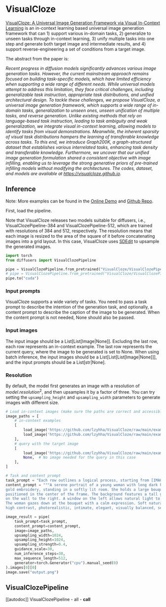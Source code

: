 <!--Copyright 2025 The HuggingFace Team. All rights reserved.
#
# Licensed under the Apache License, Version 2.0 (the "License");
# you may not use this file except in compliance with the License.
# You may obtain a copy of the License at
#
#     http://www.apache.org/licenses/LICENSE-2.0
#
# Unless required by applicable law or agreed to in writing, software
# distributed under the License is distributed on an "AS IS" BASIS,
# WITHOUT WARRANTIES OR CONDITIONS OF ANY KIND, either express or implied.
# See the License for the specific language governing permissions and
# limitations under the License.
-->

# VisualCloze

[VisualCloze: A Universal Image Generation Framework via Visual In-Context Learning](https://arxiv.org/abs/2504.07960) is an in-context learning based universal image generation framework that can 1) support various in-domain tasks, 2) generalize to unseen tasks through in-context learning, 3) unify multiple tasks into one step and generate both target image and intermediate results, and 4) support reverse-engineering a set of conditions from a target image.

The abstract from the paper is:

*Recent progress in diffusion models significantly advances various image generation tasks. However, the current mainstream approach remains focused on building task-specific models, which have limited efficiency when supporting a wide range of different needs. While universal models attempt to address this limitation, they face critical challenges, including generalizable task instruction, appropriate task distributions, and unified architectural design. To tackle these challenges, we propose VisualCloze, a universal image generation framework, which supports a wide range of in-domain tasks, generalization to unseen ones, unseen unification of multiple tasks, and reverse generation. Unlike existing methods that rely on language-based task instruction, leading to task ambiguity and weak generalization, we integrate visual in-context learning, allowing models to identify tasks from visual demonstrations. Meanwhile, the inherent sparsity of visual task distributions hampers the learning of transferable knowledge across tasks. To this end, we introduce Graph200K, a graph-structured dataset that establishes various interrelated tasks, enhancing task density and transferable knowledge. Furthermore, we uncover that our unified image generation formulation shared a consistent objective with image infilling, enabling us to leverage the strong generative priors of pre-trained infilling models without modifying the architectures. The codes, dataset, and models are available at https://visualcloze.github.io.*

## Inference

Note: More examples can be found in the [Online Demo](https://huggingface.co/spaces/VisualCloze/VisualCloze) and [Github Repo](https://github.com/lzyhha/VisualCloze).

First, load the pipeline. 

Note that VisualCloze releases two models suitable for diffusers, i.e., VisualClozePipeline-384 and VisualClozePipeline-512, which are trained with resolutions of 384 and 512, respectively. 
The resolution means that each image is resized to the area of the square of it before concatenating images into a grid layout. 
In this case, VisualCloze uses [SDEdit](https://arxiv.org/abs/2108.01073) to upsample the generated images.
```python
import torch
from diffusers import VisualClozePipeline

pipe = VisualClozePipeline.from_pretrained("VisualCloze/VisualClozePipeline-384", resolution=384, torch_dtype=torch.bfloat16)
# pipe = VisualClozePipeline.from_pretrained("VisualCloze/VisualClozePipeline-512", resolution=512, torch_dtype=torch.bfloat16)
pipe.to("cuda")
```

### Input prompts
VisualCloze supports a wide variety of tasks. You need to pass a task prompt to describe the intention of the generation task, and optionally, a content prompt to describe the caption of the image to be generated. When the content prompt is not needed, None should also be passed.

### Input images

The input image should be a List[List[Image|None]]. Excluding the last row, each row represents an in-context example. The last row represents the current query, where the image to be generated is set to None.
When using batch inference, the input images should be a List[List[List[Image|None]]], and the input prompts should be a List[str|None].

### Resolution

By default, the model first generates an image with a resolution of ${model.resolution}^2$, and then upsamples it by a factor of three. You can try setting the `upsampling_height` and `upsampling_width` parameters to generate images with different size. 


```python
# Load in-context images (make sure the paths are correct and accessible)
image_paths = [
    # in-context examples
    [
        load_image('https://github.com/lzyhha/VisualCloze/raw/main/examples/examples/93bc1c43af2d6c91ac2fc966bf7725a2/93bc1c43af2d6c91ac2fc966bf7725a2_depth-anything-v2_Large.jpg'), 
        load_image('https://github.com/lzyhha/VisualCloze/raw/main/examples/examples/93bc1c43af2d6c91ac2fc966bf7725a2/93bc1c43af2d6c91ac2fc966bf7725a2.jpg'),
    ],
    # query with the target image
    [
        load_image('https://github.com/lzyhha/VisualCloze/raw/main/examples/examples/79f2ee632f1be3ad64210a641c4e201b/79f2ee632f1be3ad64210a641c4e201b_depth-anything-v2_Large.jpg'),
        None,  # No image needed for the query in this case
    ],
]

# Task and content prompt
task_prompt = "Each row outlines a logical process, starting from [IMAGE1] gray-based depth map with detailed object contours, to achieve [IMAGE2] an image with flawless clarity."
content_prompt = """A serene portrait of a young woman with long dark hair, wearing a beige dress with intricate 
gold embroidery, standing in a softly lit room. She holds a large bouquet of pale pink roses in a black box, 
positioned in the center of the frame. The background features a tall green plant to the left and a framed artwork 
on the wall to the right. A window on the left allows natural light to gently illuminate the scene. 
The woman gazes down at the bouquet with a calm expression. Soft natural lighting, warm color palette, 
high contrast, photorealistic, intimate, elegant, visually balanced, serene atmosphere."""

image_result = pipe(
    task_prompt=task_prompt,
    content_prompt=content_prompt,
    image=image_paths,
    upsampling_width=1024,
    upsampling_height=1024,
    upsampling_strength=0.4,
    guidance_scale=30,
    num_inference_steps=30,
    max_sequence_length=512,
    generator=torch.Generator("cpu").manual_seed(0)
).images[0][0]
image.save("output.png")
```

## VisualClozePipeline

[[autodoc]] VisualClozePipeline
    - all
	- __call__
